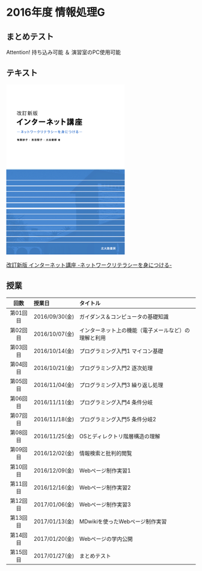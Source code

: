 # 2016年度 情報処理G

## まとめテスト
Attention! 持ち込み可能 ＆ 演習室のPC使用可能

## テキスト
![](../files/InfoBook.png)

[改訂新版 インターネット講座 -ネットワークリテラシーを身につける-](http://www.tomo.gr.jp/internet/)

## 授業

| 回数 | 授業日 | タイトル |
|:-:|:--|:--|
|第01回目|2016/09/30(金)|ガイダンス＆コンピュータの基礎知識|
|第02回目|2016/10/07(金)|インターネット上の機能（電子メールなど）の理解と利用|
|第03回目|2016/10/14(金)|プログラミング入門1 マイコン基礎|
|第04回目|2016/10/21(金)|プログラミング入門2 逐次処理|
|第05回目|2016/11/04(金)|プログラミング入門3 繰り返し処理|
|第06回目|2016/11/11(金)|プログラミング入門4 条件分岐|
|第07回目|2016/11/18(金)|プログラミング入門5 条件分岐2|
|第08回目|2016/11/25(金)|OSとディレクトリ階層構造の理解|
|第09回目|2016/12/02(金)|情報検索と批判的閲覧|
|第10回目|2016/12/09(金)|Webページ制作実習1|
|第11回目|2016/12/16(金)|Webページ制作実習2|
|第12回目|2017/01/06(金)|Webページ制作実習3|
|第13回目|2017/01/13(金)|MDwikiを使ったWebページ制作実習|
|第14回目|2017/01/20(金)|Webページの学内公開|
|第15回目|2017/01/27(金)|まとめテスト|